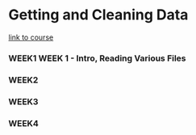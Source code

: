 # Getting and Cleaning Data
[link to course](https://www.coursera.org/learn/data-cleaning/)

### WEEK1 WEEK 1 - Intro, Reading Various Files
### WEEK2 
### WEEK3 
### WEEK4 